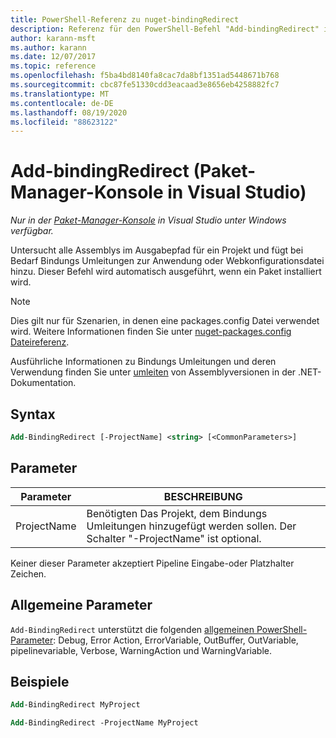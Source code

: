```yaml
---
title: PowerShell-Referenz zu nuget-bindingRedirect
description: Referenz für den PowerShell-Befehl "Add-bindingRedirect" in der nuget-Paket-Manager-Konsole in Visual Studio.
author: karann-msft
ms.author: karann
ms.date: 12/07/2017
ms.topic: reference
ms.openlocfilehash: f5ba4bd8140fa8cac7da8bf1351ad5448671b768
ms.sourcegitcommit: cbc87fe51330cdd3eacaad3e8656eb4258882fc7
ms.translationtype: MT
ms.contentlocale: de-DE
ms.lasthandoff: 08/19/2020
ms.locfileid: "88623122"
---
```

# <a name="add-bindingredirect-package-manager-console-in-visual-studio"></a>Add-bindingRedirect (Paket-Manager-Konsole in Visual Studio)

*Nur in der [Paket-Manager-Konsole](../../consume-packages/install-use-packages-powershell.md) in Visual Studio unter Windows verfügbar.*

Untersucht alle Assemblys im Ausgabepfad für ein Projekt und fügt bei Bedarf Bindungs Umleitungen zur Anwendung oder Webkonfigurationsdatei hinzu. Dieser Befehl wird automatisch ausgeführt, wenn ein Paket installiert wird.

> [!NOTE]
> Dies gilt nur für Szenarien, in denen eine packages.config Datei verwendet wird. Weitere Informationen finden Sie unter [nuget-packages.config Dateireferenz](~/reference/packages-config.md).

Ausführliche Informationen zu Bindungs Umleitungen und deren Verwendung finden Sie unter [umleiten](/dotnet/framework/configure-apps/redirect-assembly-versions) von Assemblyversionen in der .NET-Dokumentation.

## <a name="syntax"></a>Syntax

```ps
Add-BindingRedirect [-ProjectName] <string> [<CommonParameters>]
```

## <a name="parameters"></a>Parameter

| Parameter | BESCHREIBUNG |
| --- | --- |
| ProjectName | Benötigten Das Projekt, dem Bindungs Umleitungen hinzugefügt werden sollen. Der Schalter "-ProjectName" ist optional. |

Keiner dieser Parameter akzeptiert Pipeline Eingabe-oder Platzhalter Zeichen.

## <a name="common-parameters"></a>Allgemeine Parameter

`Add-BindingRedirect` unterstützt die folgenden [allgemeinen PowerShell-Parameter](https://go.microsoft.com/fwlink/?LinkID=113216): Debug, Error Action, ErrorVariable, OutBuffer, OutVariable, pipelinevariable, Verbose, WarningAction und WarningVariable.

## <a name="examples"></a>Beispiele

```ps
Add-BindingRedirect MyProject

Add-BindingRedirect -ProjectName MyProject
```
